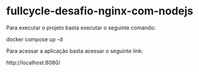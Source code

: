 # fullcycle-desafio-nginx-com-nodejs

Para executar o projeto basta executar o seguinte comando:

docker compose up -d

Para acessar a aplicação basta acessar o seguinte link:

http://localhost:8080/